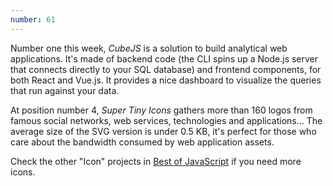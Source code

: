 ```yaml
---
number: 61
---
```


Number one this week, _CubeJS_ is a solution to build analytical web applications. It's made of backend code (the CLI spins up a Node.js server that connects directly to your SQL database) and frontend components, for both React and Vue.js. It provides a nice dashboard to visualize the queries that run against your data.

At position number 4, _Super Tiny Icons_ gathers more than 160 logos from famous social networks, web services, technologies and applications...
The average size of the SVG version is under 0.5 KB, it's perfect for those who care about the bandwidth consumed by web application assets.

Check the other "Icon" projects in [Best of JavaScript](https://bestofjs.org/tags/icon) if you need more icons.

